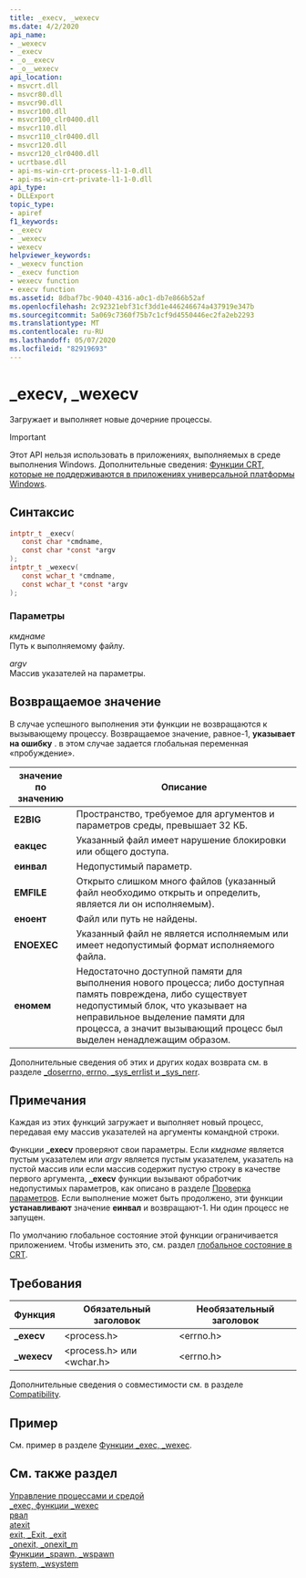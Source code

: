 ```yaml
---
title: _execv, _wexecv
ms.date: 4/2/2020
api_name:
- _wexecv
- _execv
- _o__execv
- _o__wexecv
api_location:
- msvcrt.dll
- msvcr80.dll
- msvcr90.dll
- msvcr100.dll
- msvcr100_clr0400.dll
- msvcr110.dll
- msvcr110_clr0400.dll
- msvcr120.dll
- msvcr120_clr0400.dll
- ucrtbase.dll
- api-ms-win-crt-process-l1-1-0.dll
- api-ms-win-crt-private-l1-1-0.dll
api_type:
- DLLExport
topic_type:
- apiref
f1_keywords:
- _execv
- _wexecv
- wexecv
helpviewer_keywords:
- _wexecv function
- _execv function
- wexecv function
- execv function
ms.assetid: 8dbaf7bc-9040-4316-a0c1-db7e866b52af
ms.openlocfilehash: 2c92321ebf31cf3dd1e446246674a437919e347b
ms.sourcegitcommit: 5a069c7360f75b7c1cf9d4550446ec2fa2eb2293
ms.translationtype: MT
ms.contentlocale: ru-RU
ms.lasthandoff: 05/07/2020
ms.locfileid: "82919693"
---
```

# <a name="_execv-_wexecv"></a>_execv, _wexecv

Загружает и выполняет новые дочерние процессы.

> [!IMPORTANT]
> Этот API нельзя использовать в приложениях, выполняемых в среде выполнения Windows. Дополнительные сведения: [Функции CRT, которые не поддерживаются в приложениях универсальной платформы Windows](../../cppcx/crt-functions-not-supported-in-universal-windows-platform-apps.md).

## <a name="syntax"></a>Синтаксис

```C
intptr_t _execv(
   const char *cmdname,
   const char *const *argv
);
intptr_t _wexecv(
   const wchar_t *cmdname,
   const wchar_t *const *argv
);
```

### <a name="parameters"></a>Параметры

*кмднаме*<br/>
Путь к выполняемому файлу.

*argv*<br/>
Массив указателей на параметры.

## <a name="return-value"></a>Возвращаемое значение

В случае успешного выполнения эти функции не возвращаются к вызывающему процессу. Возвращаемое значение, равное-1, **указывает на ошибку** . в этом случае задается глобальная переменная «пробуждение».

|**значение по** значению|Описание|
|-------------------|-----------------|
|**E2BIG**|Пространство, требуемое для аргументов и параметров среды, превышает 32 КБ.|
|**еакцес**|Указанный файл имеет нарушение блокировки или общего доступа.|
|**еинвал**|Недопустимый параметр.|
|**EMFILE**|Открыто слишком много файлов (указанный файл необходимо открыть и определить, является ли он исполняемым).|
|**еноент**|Файл или путь не найдены.|
|**ENOEXEC**|Указанный файл не является исполняемым или имеет недопустимый формат исполняемого файла.|
|**еномем**|Недостаточно доступной памяти для выполнения нового процесса; либо доступная память повреждена, либо существует недопустимый блок, что указывает на неправильное выделение памяти для процесса, а значит вызывающий процесс был выделен ненадлежащим образом.|

Дополнительные сведения об этих и других кодах возврата см. в разделе [_doserrno, errno, _sys_errlist и _sys_nerr](../../c-runtime-library/errno-doserrno-sys-errlist-and-sys-nerr.md).

## <a name="remarks"></a>Примечания

Каждая из этих функций загружает и выполняет новый процесс, передавая ему массив указателей на аргументы командной строки.

Функции **_execv** проверяют свои параметры. Если *кмднаме* является пустым указателем или *argv* является пустым указателем, указатель на пустой массив или если массив содержит пустую строку в качестве первого аргумента, **_execv** функции вызывают обработчик недопустимых параметров, как описано в разделе [Проверка параметров](../../c-runtime-library/parameter-validation.md). Если выполнение может быть продолжено, эти функции **устанавливают** значение **еинвал** и возвращают-1. Ни один процесс не запущен.

По умолчанию глобальное состояние этой функции ограничивается приложением. Чтобы изменить это, см. раздел [глобальное состояние в CRT](../global-state.md).

## <a name="requirements"></a>Требования

|Функция|Обязательный заголовок|Необязательный заголовок|
|--------------|---------------------|---------------------|
|**_execv**|\<process.h>|\<errno.h>|
|**_wexecv**|\<process.h> или \<wchar.h>|\<errno.h>|

Дополнительные сведения о совместимости см. в разделе [Compatibility](../../c-runtime-library/compatibility.md).

## <a name="example"></a>Пример

См. пример в разделе [Функции _exec, _wexec](../../c-runtime-library/exec-wexec-functions.md).

## <a name="see-also"></a>См. также раздел

[Управление процессами и средой](../../c-runtime-library/process-and-environment-control.md)<br/>
[_exec, функции _wexec](../../c-runtime-library/exec-wexec-functions.md)<br/>
[рвал](abort.md)<br/>
[atexit](atexit.md)<br/>
[exit, _Exit, _exit](exit-exit-exit.md)<br/>
[_onexit, _onexit_m](onexit-onexit-m.md)<br/>
[Функции _spawn, _wspawn](../../c-runtime-library/spawn-wspawn-functions.md)<br/>
[system, _wsystem](system-wsystem.md)<br/>
